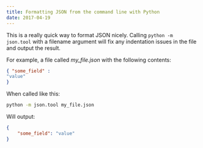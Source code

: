 ```yaml
---
title: Formatting JSON from the command line with Python
date: 2017-04-19
---
```


This is a really quick way to format JSON nicely. Calling `python -m json.tool`
with a filename argument will fix any indentation issues in the file and output
the result.

For example, a file called *my_file.json* with the following contents:

```json
{ "some_field" :
"value"
}
```

When called like this:

```bash
python -m json.tool my_file.json
```

Will output:

```json
{
    "some_field": "value"
}
```
